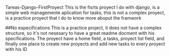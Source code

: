 Tareas-Django-FirstProyect
This is the fisrts proyect I do with django, is a simple web managemente aplication for tasks, this is not a complex proyect, is a practice proyect that I do to know more aboput the framwork

##No especifications This is a practice project, it does not have a complex structure, so it's not nesesary to have a great readme docment with his specifications. The proyect have a home field, a tasks, proyect list field, and finally one place to create new proyects and add new tasks to every proyect with his ID
